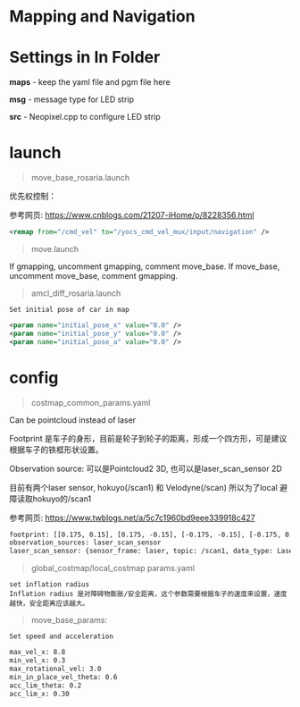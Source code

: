 Mapping and Navigation
===
# **Settings in In Folder**

**maps** - keep the yaml file and pgm file here

**msg**  - message type for LED strip

**src**  - Neopixel.cpp to configure LED strip 

# **launch**
> move_base_rosaria.launch

优先权控制：

参考网页: https://www.cnblogs.com/21207-iHome/p/8228356.html

```xml
<remap from="/cmd_vel" to="/yocs_cmd_vel_mux/input/navigation" />
```

> move.launch

If gmapping, uncomment gmapping, comment move_base.
If move_base, uncomment move_base, comment gmapping.

> amcl_diff_rosaria.launch

	Set initial pose of car in map

```xml
<param name="initial_pose_x" value="0.0" />
<param name="initial_pose_y" value="0.0" /> 
<param name="initial_pose_a" value="0.0" />  
```

# **config**

> costmap_common_params.yaml

	
Can be pointcloud instead of laser
	
Footprint 是车子的身形，目前是轮子到轮子的距离，形成一个四方形，可是建议根据车子的铁框形状设置。
	
Observation source: 可以是Pointcloud2 3D, 也可以是laser_scan_sensor 2D
	
目前有两个laser sensor, hokuyo(/scan1) 和 Velodyne(/scan) 所以为了local 避障读取hokuyo的/scan1
	
参考网页: https://www.twblogs.net/a/5c7c1960bd9eee339918c427

```xml
footprint: [[0.175, 0.15], [0.175, -0.15], [-0.175, -0.15], [-0.175, 0.15]]
observation_sources: laser_scan_sensor
laser_scan_sensor: {sensor_frame: laser, topic: /scan1, data_type: LaserScan, clearing: true, marking: true}
```


> global_costmap/local_costmap params.yaml

	set inflation radius
	Inflation radius 是对障碍物膨胀/安全距离，这个参数需要根据车子的速度来设置，速度越快，安全距离应该越大。


> move_base_params:

	Set speed and acceleration
```xml
max_vel_x: 8.8
min_vel_x: 0.3
max_rotational_vel: 3.0
min_in_place_vel_theta: 0.6
acc_lim_theta: 0.2
acc_lim_x: 0.30
```





